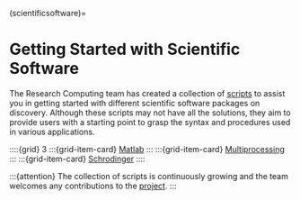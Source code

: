(scientificsoftware)=
# Getting Started with Scientific Software 

The Research Computing team has created a collection of [scripts](https://github.com/northeastern-rc/discovery-example-scripts) to assist you in getting started with different scientific software packages on discovery. Although these scripts may not have all the solutions, they aim to provide users with a starting point to grasp the syntax and procedures used in various applications.

::::{grid} 3
:::{grid-item-card} [Matlab]
:::
:::{grid-item-card} [Multiprocessing]
:::
:::{grid-item-card} [Schrodinger]
::::

:::{attention}
The collection of scripts is continuously growing and the team welcomes any contributions to the [project](https://github.com/northeastern-rc/discovery-example-scripts).
:::

<!-- URL Definitions -->
[Matlab]: https://github.com/northeastern-rc/discovery-example-scripts/tree/main/MATLAB
[Multiprocessing]: https://github.com/northeastern-rc/discovery-example-scripts/tree/main/Multiprocessing
[Schrodinger]: https://github.com/northeastern-rc/discovery-example-scripts/tree/main/Schrodinger
